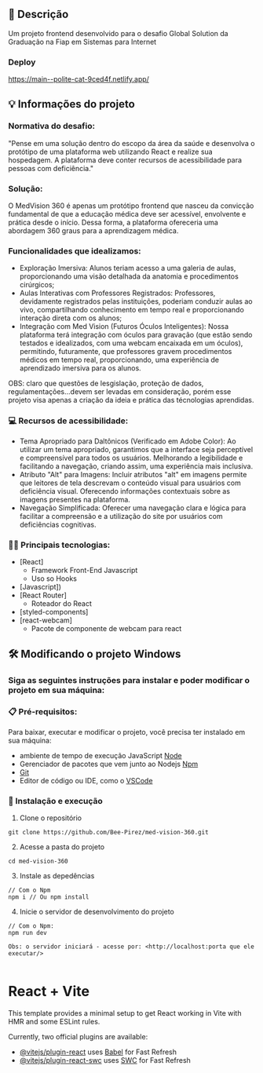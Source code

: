 ## 💭 Descrição

<p>Um projeto frontend desenvolvido para o desafio Global Solution da Graduação na Fiap em Sistemas para Internet</p>

### Deploy
https://main--polite-cat-9ced4f.netlify.app/

## 💡 Informações do projeto

### Normativa do desafio:

"Pense em uma solução dentro do escopo da área da saúde e desenvolva o protótipo de
uma plataforma web utilizando React e realize sua hospedagem. A plataforma deve conter
recursos de acessibilidade para pessoas com deficiência."

### Solução:

O MedVision 360 é apenas um protótipo frontend que nasceu da convicção fundamental de que a educação médica
deve ser acessível, envolvente e prática desde o início. Dessa forma, a plataforma ofereceria uma
abordagem 360 graus para a aprendizagem médica. 

### Funcionalidades que idealizamos:

- Exploração Imersiva: Alunos teriam acesso a uma galeria de aulas,
proporcionando uma visão detalhada da anatomia e procedimentos cirúrgicos;
- Aulas Interativas com Professores Registrados: Professores, devidamente
registrados pelas instituições, poderiam conduzir aulas ao vivo, compartilhando
conhecimento em tempo real e proporcionando interação direta com os
alunos;
- Integração com Med Vision (Futuros Óculos Inteligentes): Nossa plataforma
terá integração com óculos para gravação (que estão sendo testados e
idealizados, com uma webcam encaixada em um óculos), permitindo,
futuramente, que professores gravem procedimentos médicos em tempo real,
proporcionando, uma experiência de aprendizado imersiva para os alunos.

OBS: claro que questões de lesgislação, proteção de dados, regulamentações...devem ser levadas em consideração, porém esse projeto visa apenas a criação da ideia e prática das técnologias aprendidas.

### 💻 Recursos de acessibilidade:

- Tema Apropriado para Daltônicos (Verificado em Adobe Color):
Ao utilizar um tema apropriado, garantimos que a interface seja perceptível e
compreensível para todos os usuários. Melhorando a legibilidade e facilitando
a navegação, criando assim, uma experiência mais inclusiva.
- Atributo "Alt" para Imagens:
Incluir atributos "alt" em imagens permite que leitores de tela descrevam o
conteúdo visual para usuários com deficiência visual. Oferecendo
informações contextuais sobre as imagens presentes na plataforma.
- Navegação Simplificada:
Oferecer uma navegação clara e lógica para facilitar a compreensão e a
utilização do site por usuários com deficiências cognitivas.


### 👨‍💻 Principais tecnologias:

- [React]
  - Framework Front-End Javascript
  - Uso so Hooks
- [Javascript])
- [React Router]
  - Roteador do React
- [styled-components]
- [react-webcam]
  - Pacote de componente de webcam para react



## 🛠️ Modificando o projeto Windows

### Siga as seguintes instruções para instalar e poder modificar o projeto em sua máquina:

### 📋 Pré-requisitos:

Para baixar, executar e modificar o projeto, você precisa ter instalado em sua máquina: 
* ambiente de tempo de execução JavaScript [Node](https://nodejs.org/en/)
* Gerenciador de pacotes que vem junto ao Nodejs [Npm](https://www.npmjs.com/)
* [Git](https://git-scm.com/downloads)
* Editor de código ou IDE, como o [VSCode](https://code.visualstudio.com/Download)

### 🔧 Instalação e execução

1. Clone o repositório
```
git clone https://github.com/Bee-Pirez/med-vision-360.git
```
2. Acesse a pasta do projeto
```
cd med-vision-360
```
3. Instale as depedências
```
// Com o Npm
npm i // Ou npm install

```
4. Inicie o servidor de desenvolvimento do projeto
```
// Com o Npm:
npm run dev

Obs: o servidor iniciará - acesse por: <http://localhost:porta que ele executar/>


```



# React + Vite

This template provides a minimal setup to get React working in Vite with HMR and some ESLint rules.

Currently, two official plugins are available:

- [@vitejs/plugin-react](https://github.com/vitejs/vite-plugin-react/blob/main/packages/plugin-react/README.md) uses [Babel](https://babeljs.io/) for Fast Refresh
- [@vitejs/plugin-react-swc](https://github.com/vitejs/vite-plugin-react-swc) uses [SWC](https://swc.rs/) for Fast Refresh
